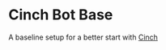 # Cinch Bot Base
A baseline setup for a better start with [Cinch](https://github.com/cinchrb/cinch)

